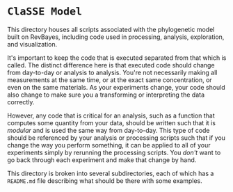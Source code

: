 # `ClaSSE Model`

This directory houses all scripts associated with the phylogenetic model built on RevBayes, including code used in processing, analysis, exploration, and 
visualization.

It's important to keep the code that is executed separated from that which is called. The distinct difference here is that executed code should change from day-to-day or analysis to analysis. You're not necessarily making all measurements at the same time, or at the exact same concentration, or even on the same materials. As your experiments change, your code should also change to make sure you a transforming or interpreting the data correctly. 

However, any code that is critical for an analysis, such as a function that computes some quantity from your data, should be written such that it is *modular* and is used the same way from day-to-day. This type of code should be referenced by your analysis or processing scripts such that if you change the way you perform something, it can be applied to all of your experiments simply by rerunning the processing scripts. You *don't* want to go back through each experiment and make that change by hand.

This directory is broken into several subdirectories, each of which has a `README.md` file describing what should be there with some examples. 
